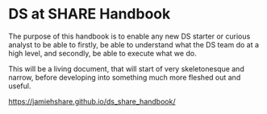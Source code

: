 # DS at SHARE Handbook

The purpose of this handbook is to enable any new DS starter or curious analyst to be able to firstly, be able to understand what the DS team do at a high level, and secondly, be able to execute what we do.

This will be a living document, that will start of very skeletonesque and narrow, before developing into something much more fleshed out and useful.

https://jamiehshare.github.io/ds_share_handbook/
